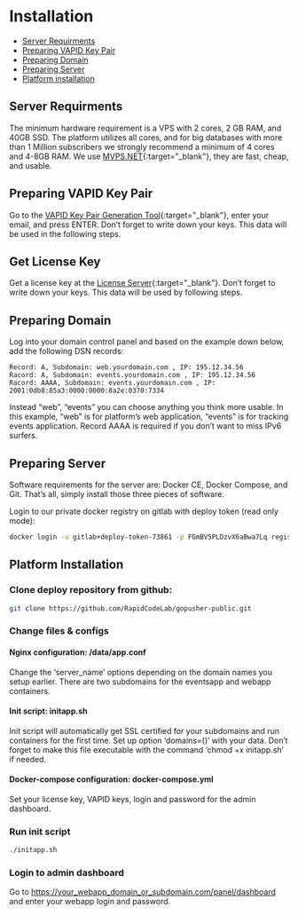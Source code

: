 # Installation

* [Server Requirments](#server-requirments)
* [Preparing VAPID Key Pair](#preparing-vapid-key-pair)
* [Preparing Domain](#preparing-domain)
* [Preparing Server](#preparing-server)
* [Platform installation](#platform-installation)


## Server Requirments

The minimum hardware requirement is a VPS with 2 cores, 2 GB RAM, and 40GB SSD. The platform utilizes all cores, and for big databases with more than 1 Million subscribers we strongly recommend a minimum of 4 cores and 4-8GB RAM. We use [MVPS.NET](https://www.mvps.net/?aff=5114){:target="_blank"}, they are fast, cheap, and usable.

## Preparing VAPID Key Pair

Go to the [VAPID Key Pair Generation Tool](https://vapid-keys.rapidcodelab.repl.run/){:target="_blank"}, enter your email, and press ENTER. Don’t forget to write down your keys. This data will be used in the following steps.


## Get License Key

Get a license key at the [License Server](https://lc.rapidcodelab.com/){:target="_blank"}. Don’t forget to write down your keys. This data will be used by following steps.


## Preparing Domain 

Log into your domain control panel and based on the example down below, add the following DSN records:

    Record: A, Subdomain: web.yourdomain.com , IP: 195.12.34.56 
    Racord: A, Subdomain: events.yourdomain.com , IP: 195.12.34.56
    Racord: AAAA, Subdomain: events.yourdomain.com , IP: 2001:0db8:85a3:0000:0000:8a2e:0370:7334

Instead “web”, “events” you can choose anything you think more usable. In this example, “web” is for platform’s web application, “events” is for tracking events application. Record AAAA is required if you don’t want to miss IPv6 surfers.


## Preparing Server

Software requirements for the server are: Docker CE, Docker Compose, and Git. That’s all, simply install those three pieces of software.

Login to our private docker registry on gitlab with deploy token (read only mode):

```bash 
docker login -u gitlab+deploy-token-73861 -p FGmBV5PLDzvX6aBwa7Lq registry.gitlab.com 
```



## Platform Installation

### Clone deploy repository from github:

```bash
git clone https://github.com/RapidCodeLab/gopusher-public.git
```

### Change files & configs

#### Nginx configuration: /data/app.conf

Change the ‘server_name’ options depending on the domain names you setup earlier. There are two subdomains for the eventsapp and webapp containers.

#### Init script: initapp.sh

Init script will automatically get SSL certified for your subdomains and run containers for the first time. Set up option ‘domains=()’ with your data. Don’t forget to make this file executable with the command ‘chmod +x initapp.sh’ if needed.


#### Docker-compose configuration: docker-compose.yml

Set your license key, VAPID keys, login and password for the admin dashboard.

### Run init script

```bash
./initapp.sh
```

### Login to admin dashboard 

Go to https://your_webapp_domain_or_subdomain.com/panel/dashboard and enter your webapp login and password.

